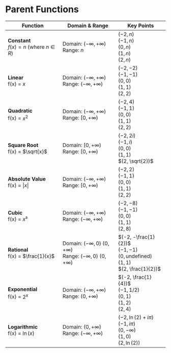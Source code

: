 # Parent Functions

| Function                                     | Domain & Range                                                                | Key Points                                                                                      |
| -------------------------------------------- | ----------------------------------------------------------------------------- | ----------------------------------------------------------------------------------------------- |
| **Constant**<br>$f(x) = n$ (where $n \in R$) | Domain: $(-\infty, +\infty)$<br>Range: $n$                                    | $(-2, n)$<br>$(-1, n)$<br>$(0, n)$<br>$(1, n)$<br>$(2, n)$                                      |
| **Linear**<br>f(x) = $x$                     | Domain: $(-\infty, +\infty)$<br>Range: $(-\infty, +\infty)$                   | $(-2, -2)$<br>$(-1, -1)$<br>$(0, 0)$<br>$(1, 1)$<br>$(2, 2)$                                    |
| **Quadratic**<br>f(x) = $x^2$                | Domain: $(-\infty, +\infty)$<br>Range: $[0, +\infty)$                         | $(-2, 4)$<br>$(-1, 1)$<br>$(0, 0)$<br>$(1, 1)$<br>$(2, 2)$                                      |
| **Square Root**<br>f(x) = $\sqrt{x}$         | Domain: $[0, +\infty)$<br>Range: $[0, +\infty)$                               | $(-2, 2i)$<br>$(-1, i)$<br>$(0, 0)$<br>$(1, 1)$<br>$(2, \sqrt{2})$                              |
| **Absolute Value**<br>f(x) = $\|x\|$         | Domain: $(-\infty, +\infty)$<br>Range: $[0, +\infty)$                         | $(-2, 2)$<br>$(-1, 1)$<br>$(0, 0)$<br>$(1, 1)$<br>$(2, 2)$                                      |
| **Cubic**<br>f(x) = $x³$                     | Domain: $(-\infty, +\infty)$<br>Range: $(-\infty, +\infty)$                   | $(-2, -8)$<br>$(-1, -1)$<br>$(0, 0)$<br>$(1, 1)$<br>$(2, 8)$                                    |
| **Rational**<br>f(x) = $\frac{1}{x}$         | Domain: $(-\infty, 0)$ $(0, +\infty)$<br>Range: $(-\infty, 0)$ $(0, +\infty)$ | $(-2, -\frac{1}{2})$<br>$(-1, -1)$<br>$(0, \text{undefined})$<br>$(1, 1)$<br>$(2, \frac{1}{2})$ |
| **Exponential**<br>f(x) = $2 ^ x$            | Domain: $(-\infty, +\infty)$<br>Range: $(0, +\infty)$                         | $(-2, \frac{1}{4})$<br>$(-1, 1/2)$<br>$(0, 1)$<br>$(1, 2)$<br>$(2, 4)$                          |
| **Logarithmic**<br>f(x) = $\ln(x)$           | Domain: $(0, +\infty)$<br>Range: $(-\infty, +\infty)$                         | $(-2, \ln(2) + i\pi)$<br>$(-1, i\pi)$<br>$(0, -\infty)$<br>$(1, 0)$<br>$(2, \ln(2))$            |

